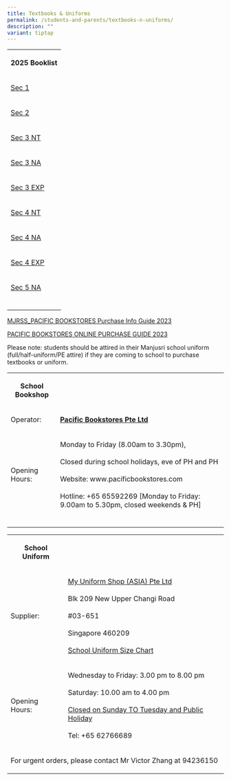 ```yaml
---
title: Textbooks & Uniforms
permalink: /students-and-parents/textbooks-n-uniforms/
description: ""
variant: tiptap
---
```

<table style="minWidth: 25px">
<colgroup>
<col>
</colgroup>
<tbody>
<tr>
<th rowspan="1" colspan="1">
<p>2025 Booklist</p>
</th>
</tr>
<tr>
<td rowspan="1" colspan="1">
<p><a href="/files/Textbooks &amp; Uniforms/2025 booklist/2025_S1_Booklist.pdf" rel="noopener nofollow" target="_blank">Sec 1</a>
</p>
</td>
</tr>
<tr>
<td rowspan="1" colspan="1">
<p><a href="/files/Textbooks &amp; Uniforms/2025 booklist/2025_S2_Booklist.pdf" rel="noopener nofollow" target="_blank">Sec 2</a>
</p>
</td>
</tr>
<tr>
<td rowspan="1" colspan="1">
<p><a href="/files/Textbooks &amp; Uniforms/2025 booklist/2025_S3_NT__Booklist.pdf" rel="noopener nofollow" target="_blank">Sec 3 NT</a>
</p>
</td>
</tr>
<tr>
<td rowspan="1" colspan="1">
<p><a href="/files/Textbooks &amp; Uniforms/2025 booklist/2025_S3_NA__Booklist.pdf" rel="noopener nofollow" target="_blank">Sec 3 NA</a>
</p>
</td>
</tr>
<tr>
<td rowspan="1" colspan="1">
<p><a href="/files/Textbooks &amp; Uniforms/2025 booklist/2025_S3_EXP__Booklist.pdf" rel="noopener nofollow" target="_blank">Sec 3 EXP</a>
</p>
</td>
</tr>
<tr>
<td rowspan="1" colspan="1">
<p><a href="/files/Textbooks &amp; Uniforms/2025 booklist/2025_S4_NT__Booklist.pdf" rel="noopener nofollow" target="_blank">Sec 4 NT</a>
</p>
</td>
</tr>
<tr>
<td rowspan="1" colspan="1">
<p><a href="/files/Textbooks &amp; Uniforms/2025 booklist/2025_S4_NA__Booklist.pdf" rel="noopener nofollow" target="_blank">Sec 4 NA</a>
</p>
</td>
</tr>
<tr>
<td rowspan="1" colspan="1">
<p><a href="/files/Textbooks &amp; Uniforms/2025 booklist/2025_S4_EXP__Booklist.pdf" rel="noopener nofollow" target="_blank">Sec 4 EXP</a>
</p>
</td>
</tr>
<tr>
<td rowspan="1" colspan="1">
<p><a href="/files/Textbooks &amp; Uniforms/2025 booklist/2025_S5_NA__Booklist.pdf" rel="noopener nofollow" target="_blank">Sec 5 NA</a>
</p>
</td>
</tr>
<tr>
<td rowspan="1" colspan="1">
<p></p>
</td>
</tr>
</tbody>
</table>
<p><a href="/files/Textbooks%20&amp;%20Uniforms/2024%20booklist/mjrss_pacific%20bookstores%20purchase%20info%20guide%202023.pdf" rel="noopener noreferrer nofollow" target="_blank">MJRSS_PACIFIC BOOKSTORES Purchase Info Guide 2023</a>
</p>
<p><a href="/files/Textbooks%20&amp;%20Uniforms/2024%20booklist/pacific%20bookstores%20online%20purchase%20guide%202023.pdf" rel="noopener noreferrer nofollow" target="_blank">PACIFIC BOOKSTORES ONLINE PURCHASE GUIDE 2023</a>
</p>
<p>Please note: students should be attired in their Manjusri school uniform
(full/half-uniform/PE attire) if they are coming to school to purchase
textbooks or uniform.</p>
<table style="minWidth: 50px">
<colgroup>
<col>
<col>
</colgroup>
<tbody>
<tr>
<th rowspan="1" colspan="1">
<p>School Bookshop</p>
</th>
<th rowspan="1" colspan="1">
<p></p>
</th>
</tr>
<tr>
<td rowspan="1" colspan="1">
<p>Operator:</p>
</td>
<td rowspan="1" colspan="1">
<p><strong><a href="http://www.pacificbookstores.com" rel="noopener noreferrer nofollow" target="_blank">Pacific Bookstores Pte Ltd</a></strong>
</p>
</td>
</tr>
<tr>
<td rowspan="1" colspan="1">
<p>Opening Hours:</p>
</td>
<td rowspan="1" colspan="1">
<p>Monday to Friday (8.00am to 3.30pm),
<br>
<br>Closed during school holidays, eve of PH and PH
<br>
<br>Website: www.pacificbookstores.com
<br>
<br>Hotline: +65 65592269 [Monday to Friday: 9.00am to 5.30pm, closed weekends
&amp; PH]</p>
</td>
</tr>
<tr>
<td rowspan="1" colspan="1">
<p></p>
</td>
<td rowspan="1" colspan="1">
<p></p>
</td>
</tr>
</tbody>
</table>
<table style="minWidth: 50px">
<colgroup>
<col>
<col>
</colgroup>
<tbody>
<tr>
<th rowspan="1" colspan="1">
<p>School Uniform</p>
</th>
<th rowspan="1" colspan="1">
<p></p>
</th>
</tr>
<tr>
<td rowspan="1" colspan="1">
<p>Supplier:</p>
</td>
<td rowspan="1" colspan="1">
<p><a href="https://www.myuniformshop.com.sg/contact" rel="noopener noreferrer nofollow" target="_blank">My Uniform Shop (ASIA) Pte Ltd</a>
<br>
<br>Blk 209 New Upper Changi Road
<br>
<br>#03-651
<br>
<br>Singapore 460209
<br>
<br><a href="/files/Textbooks%20&amp;%20Uniforms/MJR%20Size%20Chart.pdf" rel="noopener noreferrer nofollow" target="_blank">School Uniform Size Chart</a> 
<br>
</p>
</td>
</tr>
<tr>
<td rowspan="1" colspan="1">
<p>Opening Hours:</p>
</td>
<td rowspan="1" colspan="1">
<p>Wednesday to Friday: 3.00 pm to 8.00 pm
<br>
<br>Saturday: 10.00 am to 4.00 pm
<br>
<br><u>Closed on Sunday TO Tuesday and Public Holiday</u>
<br>
<br>Tel: +65 62766689</p>
</td>
</tr>
<tr>
<td rowspan="1" colspan="2">
<p>For urgent orders, please contact Mr Victor Zhang at 94236150</p>
</td>
</tr>
</tbody>
</table>
<p></p>